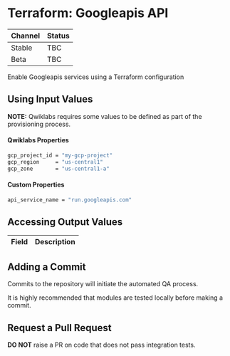 # Terraform: Googleapis API 

| Channel | Status |
|---------|--------|
| Stable  | TBC    | 
| Beta    | TBC    | 

Enable Googleapis services using a Terraform configuration

## Using Input Values 

__NOTE:__ Qwiklabs requires some values to be defined as part of the provisioning process. 

#### Qwiklabs Properties
```bash
gcp_project_id = "my-gcp-project"
gcp_region     = "us-central1"
gcp_zone       = "us-central1-a"
```

#### Custom Properties

```bash
api_service_name = "run.googleapis.com"
```

## Accessing Output Values 

| Field | Description |
|-------|-------------|

## Adding a Commit 

Commits to the repository will initiate the automated QA process.

It is highly recommended that modules are tested locally before making a commit.

## Request a Pull Request

__DO NOT__ raise a PR on code that does not pass integration tests.
